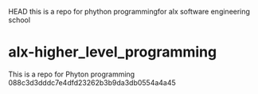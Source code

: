  HEAD
this is a repo  for phython programmingfor alx software engineering school

# alx-higher_level_programming
This is a repo for Phyton programming 
088c3d3dddc7e4dfd23262b3b9da3db0554a4a45
